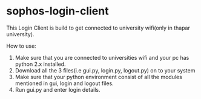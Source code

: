# sophos-login-client
This Login Client is build to get connected to university wifi(only in thapar university).


How to use:
1. Make sure that you are connected to universities wifi and your pc has python 2.x installed.
2. Download all the 3 files(i.e gui.py, login.py, logout.py) on to your system
3. Make sure that your python environment consist of all the modules mentioned in gui, login and logout files.
4. Run gui.py and enter login details.

